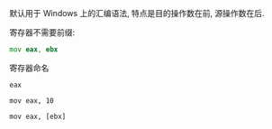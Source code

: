 默认用于 Windows 上的汇编语法, 特点是目的操作数在前, 源操作数在后.

寄存器不需要前缀:
```asm
mov eax, ebx
```

寄存器命名

```
eax

mov eax, 10

mov eax, [ebx]
```